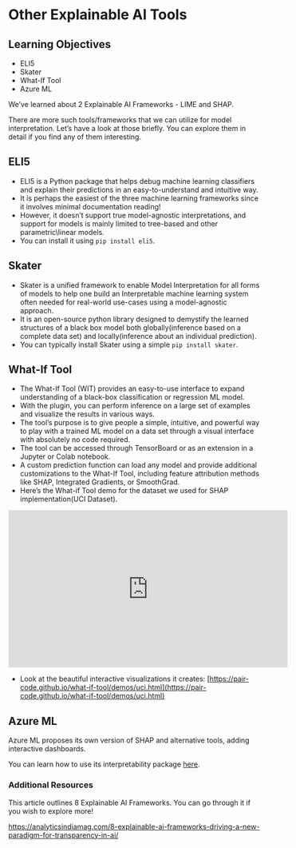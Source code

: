 # Other Explainable AI Tools

## Learning Objectives

* ELI5
* Skater
* What-If Tool
* Azure ML

We’ve learned about 2 Explainable AI Frameworks - LIME and SHAP.

There are more such tools/frameworks that we can utilize for model interpretation. Let’s have a look at those briefly. You can explore them in detail if you find any of them interesting.


## ELI5

* ELI5 is a Python package that helps debug machine learning classifiers and explain their predictions in an easy-to-understand and intuitive way.
* It is perhaps the easiest of the three machine learning frameworks since it involves minimal documentation reading!
* However, it doesn’t support true model-agnostic interpretations, and support for models is mainly limited to tree-based and other parametric\linear models.
* You can install it using `pip install eli5`.



## Skater

* Skater is a unified framework to enable Model Interpretation for all forms of models to help one build an Interpretable machine learning system often needed for real-world use-cases using a model-agnostic approach.
* It is an open-source python library designed to demystify the learned structures of a black box model both globally(inference based on a complete data set) and locally(inference about an individual prediction).
* You can typically install Skater using a simple `pip install skater`.




## What-If Tool

* The What-If Tool (WIT) provides an easy-to-use interface to expand understanding of a black-box classification or regression ML model.
* With the plugin, you can perform inference on a large set of examples and visualize the results in various ways.
* The tool’s purpose is to give people a simple, intuitive, and powerful way to play with a trained ML model on a data set through a visual interface with absolutely no code required.
* The tool can be accessed through TensorBoard or as an extension in a Jupyter or Colab notebook.
* A custom prediction function can load any model and provide additional customizations to the What-If Tool, including feature attribution methods like SHAP, Integrated Gradients, or SmoothGrad.
* Here’s the What-if Tool demo for the dataset we used for SHAP implementation(UCI Dataset).














<iframe width="560" height="315" src="https://www.youtube.com/embed/qTUUwfG1vSs" title="YouTube video player" frameborder="0" allow="accelerometer; autoplay; clipboard-write; encrypted-media; gyroscope; picture-in-picture" allowfullscreen></iframe>










* Look at the beautiful interactive visualizations it creates: [https://pair-code.github.io/what-if-tool/demos/uci.html](https://pair-code.github.io/what-if-tool/demos/uci.html)

## Azure ML

Azure ML proposes its own version of SHAP and alternative tools, adding interactive dashboards.

You can learn how to use its interpretability package [here](https://docs.microsoft.com/en-us/azure/machine-learning/how-to-machine-learning-interpretability-aml).

### Additional Resources

This article outlines 8 Explainable AI Frameworks. You can go through it if you wish to explore more! 

https://analyticsindiamag.com/8-explainable-ai-frameworks-driving-a-new-paradigm-for-transparency-in-ai/